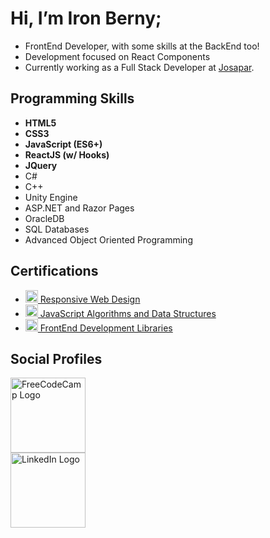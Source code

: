 # Hi, I’m Iron Berny;
- FrontEnd Developer, with some skills at the BackEnd too!
- Development focused on React Components
- Currently working as a Full Stack Developer at <a href='https://josapar.com.br/'>Josapar</a>.

## Programming Skills 
- <b> HTML5
- CSS3
- JavaScript (ES6+)
- ReactJS (w/ Hooks)
- JQuery </b>
- C#
- C++
- Unity Engine
- ASP.NET and Razor Pages
- OracleDB
- SQL Databases
- Advanced Object Oriented Programming

## Certifications
- <a href='https://www.freecodecamp.org/certification/IronProg/responsive-web-design' target='_blank'><img src='https://design-style-guide.freecodecamp.org/downloads/fcc_secondary_small.svg' alt='FreeCodeCamp Logo' width='20px' /> Responsive Web Design</a>
- <a href='https://www.freecodecamp.org/certification/IronProg/javascript-algorithms-and-data-structures' target='_blank'><img src='https://design-style-guide.freecodecamp.org/downloads/fcc_secondary_small.svg' alt='FreeCodeCamp Logo' width='20px' /> JavaScript Algorithms and Data Structures</a>
- <a href='https://www.freecodecamp.org/certification/IronProg/front-end-development-libraries' target='_blank'><img src='https://design-style-guide.freecodecamp.org/downloads/fcc_secondary_small.svg' alt='FreeCodeCamp Logo' width='20px' /> FrontEnd Development Libraries</a>

## Social Profiles
<a href='https://www.freecodecamp.org/IronProg'><img src='https://design-style-guide.freecodecamp.org/downloads/fcc_primary_large.jpg' alt='FreeCodeCamp Logo' width='120px' /></a> <br />
<a href='https://www.linkedin.com/in/iron-berny'><img src='https://marcas-logos.net/wp-content/uploads/2020/01/LinkedIn-Logo-1.png' alt='LinkedIn Logo' width='120px' /></a> <br />

<!---
IronProg/IronProg is a ✨ special ✨ repository because its `README.md` (this file) appears on your GitHub profile.
You can click the Preview link to take a look at your changes.
--->
